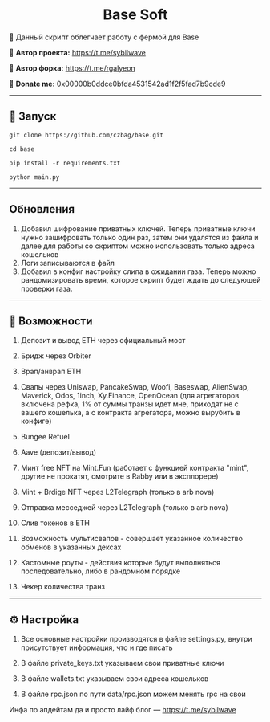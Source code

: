 <h1 align="center">Base Soft</h1>

📍 Данный скрипт облегчает работу с фермой для Base

🔔 <b>Автор проекта:</b> https://t.me/sybilwave

🔔 <b>Автор форка:</b> https://t.me/rgalyeon

🤑 <b>Donate me:</b> 0x00000b0ddce0bfda4531542ad1f2f5fad7b9cde9

---
<h2>🚀 Запуск</h2>

```
git clone https://github.com/czbag/base.git

cd base

pip install -r requirements.txt

python main.py
```
---
<h2>Обновления</h2>

1. Добавил шифрование приватных ключей. Теперь приватные ключи нужно зашифровать только один раз, затем они удалятся из файла и далее для работы со скриптом можно использовать только адреса кошельков
2. Логи записываются в файл
3. Добавил в конфиг настройку слипа в ожидании газа. Теперь можно рандомизировать время, которое скрипт будет ждать до следующей проверки газа.
---
<h2>🚨 Возможности</h2>

1. Депозит и вывод ETH через официальный мост

2. Бридж через Orbiter

3. Врап/анврап ETH

4. Свапы через Uniswap, PancakeSwap, Woofi, Baseswap, AlienSwap, Maverick, Odos, 1inch, Xy.Finance, OpenOcean (для агрегаторов включена рефка, 1% от суммы транзы идет мне, приходят не с вашего кошелька, а с контракта агрегатора, можно вырубить в конфиге)

5. Bungee Refuel

6. Aave (депозит/вывод)

7. Минт free NFT на Mint.Fun (работает с функцией контракта "mint", другие не прокатят, смотрите в Rabby или в эксплорере)

8. Mint + Brdige NFT через L2Telegraph (только в arb nova)

9. Отправка месседжей через L2Telegraph (только в arb nova)

10. Слив токенов в ETH

11. Возможность мультисвапов - совершает указанное количество обменов в указанных дексах

12. Кастомные роуты - действия которые будут выполняться последовательно, либо в рандомном порядке

13. Чекер количества транз

---
<h2>⚙️ Настройка</h2>

1) Все основные настройки производятся в файле settings.py, внутри присутствует информация, что и где писать

2) В файле private_keys.txt указываем свои приватные ключи

3) В файле wallets.txt указываем свои адреса кошельков

4) В файле rpc.json по пути data/rpc.json можем менять rpc на свои

Инфа по апдейтам да и просто лайф блог –– https://t.me/sybilwave
